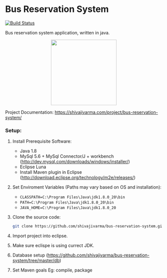 Bus Reservation System
======================
[![Build Status](https://github.com/shivajivarma/bus-reservation-system/workflows/Build/badge.svg)](https://github.com/shivajivarma/bus-reservation-system/actions?workflow=Build)

Bus reservation system application, written in java.

<div align="center">
  <img src="https://raw.githubusercontent.com/shivajivarma/bus-reservation-system/master/src/main/resources/images/banner.jpg" width="210">
</div>

Project Documentation: https://shivajivarma.com/project/bus-reservation-system/


### Setup:

1. Install Prerequisite Software:
	* Java 1.8
	* MySql 5.6 + MySql Connector/J + workbench (http://dev.mysql.com/downloads/windows/installer/)
	* Eclipse Luna
	* Install Maven plugin in Eclipse (http://download.eclipse.org/technology/m2e/releases/)

2. Set Enviroment Variables (Paths may vary based on OS and installation): 
	* ```CLASSPATH=C:\Program Files\Java\jdk1.8.0_20\bin```
	* ```PATH=C:\Program Files\Java\jdk1.8.0_20\bin```
	* ```JAVA_HOME=C:\Program Files\Java\jdk1.8.0_20```

3. Clone the source code:
 	```bash
 	git clone https://github.com/shivajivarma/bus-reservation-system.git
 	```
 	
4. Import project into eclipse.

5. Make sure eclispe is using currect JDK.

6. Database setup (https://github.com/shivajivarma/bus-reservation-system/tree/master/db)

7. Set Maven goals Eg: compile, package
